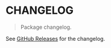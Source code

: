 # CHANGELOG

> Package changelog.

See [GitHub Releases](https://github.com/stdlib-js/random-array-erlang/releases) for the changelog.